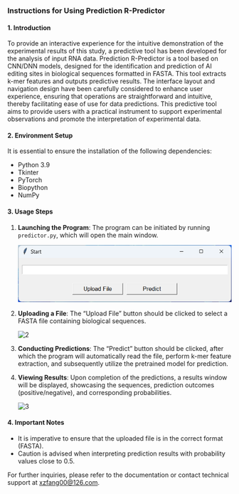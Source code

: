 ### Instructions for Using Prediction R-Predictor

#### 1. Introduction

To provide an interactive experience for the intuitive demonstration of the experimental results of this study, a predictive tool has been developed for the analysis of input RNA data. Prediction R-Predictor is a tool based on CNN/DNN models, designed for the identification and prediction of AI editing sites in biological sequences formatted in FASTA. This tool extracts k-mer features and outputs predictive results. The interface layout and navigation design have been carefully considered to enhance user experience, ensuring that operations are straightforward and intuitive, thereby facilitating ease of use for data predictions. This predictive tool aims to provide users with a practical instrument to support experimental observations and promote the interpretation of experimental data.

#### 2. Environment Setup

It is essential to ensure the installation of the following dependencies:

- Python 3.9
- Tkinter
- PyTorch
- Biopython
- NumPy

#### 3. Usage Steps

1. **Launching the Program**: The program can be initiated by running `predictor.py`, which will open the main window.

   ![1](https://github.com/xzfang00/PreAIS/blob/main/img/1.png)

2. **Uploading a File**: The “Upload File” button should be clicked to select a FASTA file containing biological sequences.

   ![2]([.\img\2.png](https://github.com/xzfang00/PreAIS/blob/main/img/1.png))

3. **Conducting Predictions**: The “Predict” button should be clicked, after which the program will automatically read the file, perform k-mer feature extraction, and subsequently utilize the pretrained model for prediction.

4. **Viewing Results**: Upon completion of the predictions, a results window will be displayed, showcasing the sequences, prediction outcomes (positive/negative), and corresponding probabilities.

   ![3]([.\img\3.png](https://github.com/xzfang00/PreAIS/blob/main/img/1.png))

#### 4. Important Notes

- It is imperative to ensure that the uploaded file is in the correct format (FASTA).
- Caution is advised when interpreting prediction results with probability values close to 0.5.

For further inquiries, please refer to the documentation or contact technical support at xzfang00@126.com.
